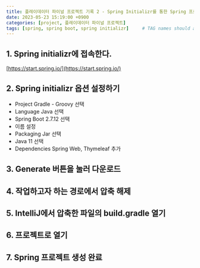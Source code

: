 ```yaml
---
title: 플레이데이터 파이널 프로젝트 기록 2 - Spring Initializr를 통한 Spring 프로젝트 생성 방법
date: 2023-05-23 15:19:00 +0900
categories: [project, 플레이데이터 파이널 프로젝트]
tags: [spring, spring boot, spring initializr]     # TAG names should always be lowercase
---
```


## 1. Spring initializr에 접속한다.

[https://start.spring.io/](https://start.spring.io/)

## 2. Spring initializr 옵션 설정하기
- Project
Gradle - Groovy 선택
- Language
Java 선택
- Spring Boot
2.7.12 선택
- 이름 설정
- Packaging
Jar 선택
- Java
11 선택
- Dependencies
Spring Web, Thymeleaf 추가

## 3. Generate 버튼을 눌러 다운로드

## 4. 작업하고자 하는 경로에서 압축 해제

## 5. IntelliJ에서 압축한 파일의 build.gradle 열기

## 6. 프로젝트로 열기

## 7. Spring 프로젝트 생성 완료
